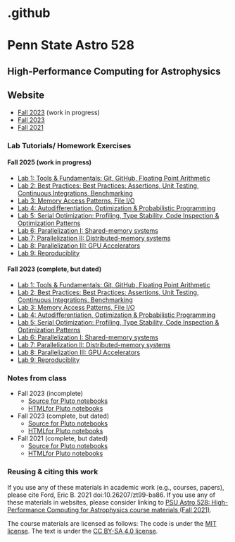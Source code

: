 # .github

# Penn State Astro 528
## High-Performance Computing for Astrophysics

## Website
- [Fall 2023](https://psuastro528.github.io/Fall2025/) (work in progress)
- [Fall 2023](https://psuastro528.github.io/Fall2023/) 
- [Fall 2021](https://psuastro528.github.io/)
  
### Lab Tutorials/ Homework Exercises 
#### Fall 2025 (work in progress)
- [Lab 1: Tools & Fundamentals: Git, GitHub, Floating Point Arithmetic](https://github.com/PsuAstro528/lab1/)
- [Lab 2: Best Practices:  Best Practices: Assertions, Unit Testing, Continuous Integrations, Benchmarking](https://github.com/PsuAstro528/lab2/)
- [Lab 3: Memory Access Patterns, File I/O](https://github.com/PsuAstro528/lab3/)
- [Lab 4: Autodifferentiation, Optimization & Probabilistic Programming](https://github.com/PsuAstro528/lab4/)
- [Lab 5: Serial Optimization:  Profiling, Type Stability, Code Inspection & Optimization Patterns](https://github.com/PsuAstro528/lab5/)
- [Lab 6: Parallelization I:  Shared-memory systems](https://github.com/PsuAstro528/lab6/)
- [Lab 7: Parallelization II:  Distributed-memory systems](https://github.com/PsuAstro528/lab7/)
- [Lab 8: Parallelization III:  GPU Accelerators](https://github.com/PsuAstro528/lab8/)
- [Lab 9: Reproduciblity](https://github.com/PsuAstro528/lab9/)

#### Fall 2023 (complete, but dated)
- [Lab 1: Tools & Fundamentals: Git, GitHub, Floating Point Arithmetic](https://github.com/PsuAstro528/lab1-start/)
- [Lab 2: Best Practices:  Best Practices: Assertions, Unit Testing, Continuous Integrations, Benchmarking](https://github.com/PsuAstro528/lab2-start/)
- [Lab 3: Memory Access Patterns, File I/O](https://github.com/PsuAstro528/lab3-start/)
- [Lab 4: Autodifferentiation, Optimization & Probabilistic Programming](https://github.com/PsuAstro528/lab4-start/)
- [Lab 5: Serial Optimization:  Profiling, Type Stability, Code Inspection & Optimization Patterns](https://github.com/PsuAstro528/lab5-start/)
- [Lab 6: Parallelization I:  Shared-memory systems](https://github.com/PsuAstro528/lab6-start/)
- [Lab 7: Parallelization II:  Distributed-memory systems](https://github.com/PsuAstro528/lab7-start/)
- [Lab 8: Parallelization III:  GPU Accelerators](https://github.com/PsuAstro528/lab8-start/)
- [Lab 9: Reproduciblity](https://github.com/PsuAstro528/lab9-start/)


### Notes from class
- Fall 2023 (incomplete)
   - [Source for Pluto notebooks](https://github.com/PsuAstro528/Notes-Fall2025) 
   - [HTMLfor Pluto notebooks](https://psuastro528.github.io/Notes-Fall2025/)
- Fall 2023 (complete, but dated)
   - [Source for Pluto notebooks](https://github.com/PsuAstro528/Notes-Fall2023) 
   - [HTMLfor Pluto notebooks](https://psuastro528.github.io/Notes-Fall2023/)
- Fall 2021 (complete, but dated)
   - [Source for Pluto notebooks](https://github.com/PsuAstro528/Notes-Fall2021) 
   - [HTMLfor Pluto notebooks](https://psuastro528.github.io/Notes-Fall2021/)

### Reusing & citing this work 
If you use any of these materials in academic work (e.g., courses, papers), please cite Ford, Eric B. 2021 doi:10.26207/zt99-ba86. If you use any of these materials in websites, please consider linking to [PSU Astro 528: High-Performance Computing for Astrophysics course materials (Fall 2021)](https://psuastro528.github.io/).

The course materials are licensed as follows:
The code is under the [MIT license](https://opensource.org/licenses/MIT).
The text is under the [CC BY-SA 4.0 license](https://creativecommons.org/licenses/by-sa/4.0/).
